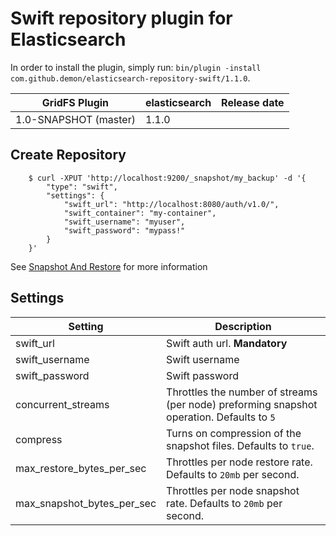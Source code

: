 Swift repository plugin for Elasticsearch
=========================================

In order to install the plugin, simply run: `bin/plugin -install com.github.demon/elasticsearch-repository-swift/1.1.0`.

|      GridFS Plugin          | elasticsearch         | Release date |
|-----------------------------|-----------------------|:------------:|
| 1.0-SNAPSHOT (master)       | 1.1.0                 |              |

## Create Repository
```
    $ curl -XPUT 'http://localhost:9200/_snapshot/my_backup' -d '{
        "type": "swift",
        "settings": {
            "swift_url": "http://localhost:8080/auth/v1.0/",
            "swift_container": "my-container",
            "swift_username": "myuser",
            "swift_password": "mypass!"
        }
    }'
```

See [Snapshot And Restore](http://www.elasticsearch.org/guide/en/elasticsearch/reference/1.x/modules-snapshots.html) for more information


## Settings
|  Setting                            |   Description
|-------------------------------------|------------------------------------------------------------
| swift_url                          | Swift auth url. **Mandatory**
| swift_username                     | Swift username
| swift_password                     | Swift password
| concurrent_streams                 | Throttles the number of streams (per node) preforming snapshot operation. Defaults to `5`
| compress                           | Turns on compression of the snapshot files. Defaults to `true`.
| max_restore_bytes_per_sec          | Throttles per node restore rate. Defaults to `20mb` per second.
| max_snapshot_bytes_per_sec         | Throttles per node snapshot rate. Defaults to `20mb` per second.
